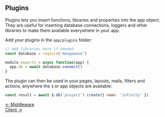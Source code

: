 ## Plugins

Plugins lets you insert functions, libraries and properties into the app object. They are useful for inserting database connections, loggers and other libraries to make them available everywhere in your app.

Add your plugins in the `app/plugins` folder:
```js
// Add libraries here if needed
const database = require('mongowave')

module.exports = async function(app) {
  app.db = await database.connect()
}
```

The plugin can then be used in your pages, layouts, mails, filters and actions, anywhere the `$` or app objects are available:
```js
const result = await $.db('project').create({ name: 'infinity' })
```

<div class="nav">
  <div><a href="/doc/middleware">&larr; Middleware</a></div>
  <div><a href="/doc/client">Client &rarr;</a></div>
</div>
